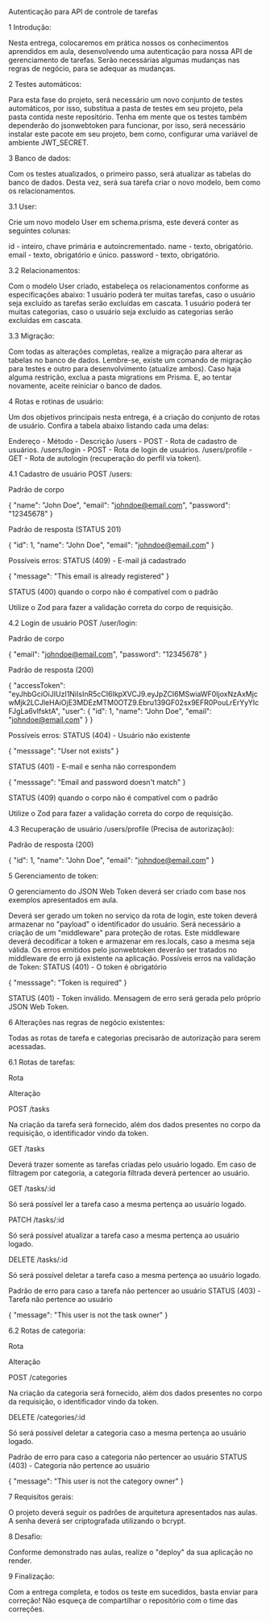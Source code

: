 Autenticação para API de controle de tarefas

1 Introdução:

Nesta entrega, colocaremos em prática nossos os conhecimentos aprendidos em aula, desenvolvendo uma autenticação para nossa API de gerenciamento de tarefas. Serão necessárias algumas mudanças nas regras de negócio, para se adequar as mudanças.

2 Testes automáticos:

Para esta fase do projeto, será necessário um novo conjunto de testes automáticos, por isso, substitua a pasta de testes em seu projeto, pela pasta contida neste repositório.
Tenha em mente que os testes também dependerão do jsonwebtoken para funcionar, por isso, será necessário instalar este pacote em seu projeto, bem como, configurar uma variável de ambiente JWT_SECRET.

3 Banco de dados:

Com os testes atualizados, o primeiro passo, será atualizar as tabelas do banco de dados. Desta vez, será sua tarefa criar o novo modelo, bem como os relacionamentos.

3.1 User:

Crie um novo modelo User em schema.prisma, este deverá conter as seguintes colunas:

id - inteiro, chave primária e autoincrementado.
name - texto, obrigatório.
email - texto, obrigatório e único.
password - texto, obrigatório.

3.2 Relacionamentos:

Com o modelo User criado, estabeleça os relacionamentos conforme as especificações abaixo:
1 usuário poderá ter muitas tarefas, caso o usuário seja excluído as tarefas serão excluídas em cascata.
1 usuário poderá ter muitas categorias, caso o usuário seja excluído as categorias serão excluídas em cascata.

3.3 Migração:

Com todas as alterações completas, realize a migração para alterar as tabelas no banco de dados. Lembre-se, existe um comando de migração para testes e outro para desenvolvimento (atualize ambos).
Caso haja alguma restrição, exclua a pasta migrations em Prisma. E, ao tentar novamente, aceite reiniciar o banco de dados.

4 Rotas e rotinas de usuário:

Um dos objetivos principais nesta entrega, é a criação do conjunto de rotas de usuário. Confira a tabela abaixo listando cada uma delas:

Endereço - Método - Descrição
/users - POST - Rota de cadastro de usuários.
/users/login - POST - Rota de login de usuários.
/users/profile - GET - Rota de autologin (recuperação do perfil via token).

4.1 Cadastro de usuário POST /users:

Padrão de corpo

{
    "name": "John Doe",
    "email": "johndoe@email.com",
    "password": "12345678"
}

Padrão de resposta (STATUS 201)

{
    "id": 1,
    "name": "John Doe",
    "email": "johndoe@email.com"
}⁠

Possíveis erros:
STATUS (409) - E-mail já cadastrado

{ "message": "This email is already registered" }

STATUS (400) quando o corpo não é compatível com o padrão

Utilize o Zod para fazer a validação correta do corpo de requisição.

4.2 Login de usuário POST /user/login:

Padrão de corpo

{
    "email": "johndoe@email.com",
    "password": "12345678"
}

Padrão de resposta (200)

{
	"accessToken": "eyJhbGciOiJIUzI1NiIsInR5cCI6IkpXVCJ9.eyJpZCI6MSwiaWF0IjoxNzAxMjcwMjk2LCJleHAiOjE3MDEzMTM0OTZ9.Ebru139GF02sx9EFR0PouLrErYyYIcFJgLa6vIfsktA",
	"user": {
		"id": 1,
		"name": "John Doe",
		"email": "johndoe@email.com"
	}
}⁠

Possíveis erros:
STATUS (404) - Usuário não existente

{ "messsage": "User not exists" }

STATUS (401) - E-mail e senha não correspondem

{ "messsage": "Email and password doesn't match" }

STATUS (409) quando o corpo não é compatível com o padrão

Utilize o Zod para fazer a validação correta do corpo de requisição.

4.3 Recuperação de usuário /users/profile (Precisa de autorização):

Padrão de resposta (200)

{
    "id": 1,
    "name": "John Doe",
    "email": "johndoe@email.com"
}⁠

5 Gerenciamento de token:

O gerenciamento do JSON Web Token deverá ser criado com base nos exemplos apresentados em aula.

Deverá ser gerado um token no serviço da rota de login, este token deverá armazenar no "payload" o identificador do usuário.
Será necessário a criação de um "middleware" para proteção de rotas. Este middleware deverá decodificar a token e armazenar em res.locals, caso a mesma seja válida.
Os erros emitidos pelo jsonwebtoken deverão ser tratados no middleware de erro já existente na aplicação.
Possíveis erros na validação de Token:
STATUS (401) - O token é obrigatório

{ "messsage": "Token is required" }

STATUS (401) - Token inválido. Mensagem de erro será gerada pelo próprio JSON Web Token.

6 Alterações nas regras de negócio existentes:

Todas as rotas de tarefa e categorias precisarão de autorização para serem acessadas.

6.1 Rotas de tarefas:

Rota

Alteração

POST /tasks

Na criação da tarefa será fornecido, além dos dados presentes no corpo da requisição, o identificador vindo da token.

GET /tasks

Deverá trazer somente as tarefas criadas pelo usuário logado. Em caso de filtragem por categoria, a categoria filtrada deverá pertencer ao usuário.

GET /tasks/:id

Só será possível ler a tarefa caso a mesma pertença ao usuário logado.

PATCH /tasks/:id

Só será possível atualizar a tarefa caso a mesma pertença ao usuário logado.

DELETE /tasks/:id

Só será possível deletar a tarefa caso a mesma pertença ao usuário logado.

Padrão de erro para caso a tarefa não pertencer ao usuário
STATUS (403) - Tarefa não pertence ao usuário

{ "message": "This user is not the task owner" }

6.2 Rotas de categoria:

Rota

Alteração

POST /categories

Na criação da categoria será fornecido, além dos dados presentes no corpo da requisição, o identificador vindo da token.

DELETE /categories/:id

Só será possível deletar a categoria caso a mesma pertença ao usuário logado.

Padrão de erro para caso a categoria não pertencer ao usuário
STATUS (403) - Categoria não pertence ao usuário

{ "message": "This user is not the category owner" }

7 Requisitos gerais:

O projeto deverá seguir os padrões de arquitetura apresentados nas aulas.
A senha deverá ser criptografada utilizando o bcrypt.

8 Desafio:

Conforme demonstrado nas aulas, realize o "deploy" da sua aplicação no render.

9 Finalização:

Com a entrega completa, e todos os teste em sucedidos, basta enviar para correção! Não esqueça de compartilhar o repositório com o time das correções.

